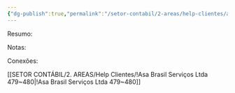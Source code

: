 ```yaml
---
{"dg-publish":true,"permalink":"/setor-contabil/2-areas/help-clientes/araujo-and-machado-481/","dgPassFrontmatter":true,"created":"2025-06-16T15:12:03.807-03:00","updated":"2025-06-16T15:12:50.318-03:00"}
---
```


Resumo:


Notas:


Conexões:


[[SETOR CONTÁBIL/2. AREAS/Help Clientes/!Asa Brasil Serviços Ltda 479~480\|!Asa Brasil Serviços Ltda 479~480]]
